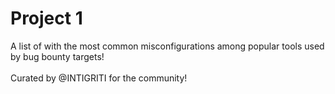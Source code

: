 # Project 1

A list of with the most common misconfigurations among popular tools used by bug bounty targets!\
\
Curated by @INTIGRITI for the community!
